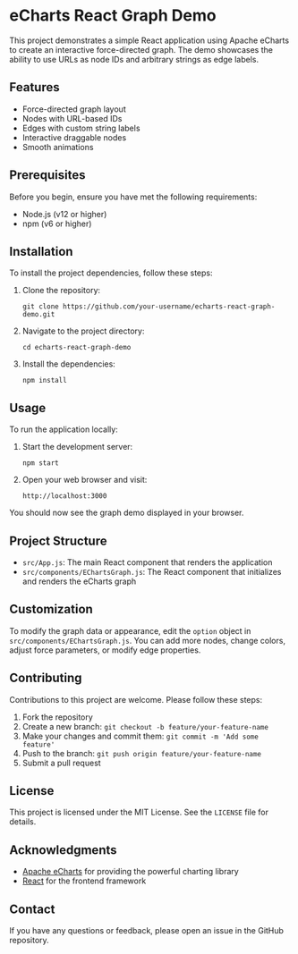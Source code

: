 # eCharts React Graph Demo

This project demonstrates a simple React application using Apache eCharts to create an interactive force-directed graph. The demo showcases the ability to use URLs as node IDs and arbitrary strings as edge labels.

## Features

- Force-directed graph layout
- Nodes with URL-based IDs
- Edges with custom string labels
- Interactive draggable nodes
- Smooth animations

## Prerequisites

Before you begin, ensure you have met the following requirements:

- Node.js (v12 or higher)
- npm (v6 or higher)

## Installation

To install the project dependencies, follow these steps:

1. Clone the repository:
   ```
   git clone https://github.com/your-username/echarts-react-graph-demo.git
   ```
2. Navigate to the project directory:
   ```
   cd echarts-react-graph-demo
   ```
3. Install the dependencies:
   ```
   npm install
   ```

## Usage

To run the application locally:

1. Start the development server:
   ```
   npm start
   ```
2. Open your web browser and visit:
   ```
   http://localhost:3000
   ```

You should now see the graph demo displayed in your browser.

## Project Structure

- `src/App.js`: The main React component that renders the application
- `src/components/EChartsGraph.js`: The React component that initializes and renders the eCharts graph

## Customization

To modify the graph data or appearance, edit the `option` object in `src/components/EChartsGraph.js`. You can add more nodes, change colors, adjust force parameters, or modify edge properties.

## Contributing

Contributions to this project are welcome. Please follow these steps:

1. Fork the repository
2. Create a new branch: `git checkout -b feature/your-feature-name`
3. Make your changes and commit them: `git commit -m 'Add some feature'`
4. Push to the branch: `git push origin feature/your-feature-name`
5. Submit a pull request

## License

This project is licensed under the MIT License. See the `LICENSE` file for details.

## Acknowledgments

- [Apache eCharts](https://echarts.apache.org/) for providing the powerful charting library
- [React](https://reactjs.org/) for the frontend framework

## Contact

If you have any questions or feedback, please open an issue in the GitHub repository.